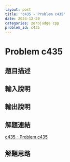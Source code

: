 ```yaml
---
layout: post
title: "c435 - Problem c435"
date: 2024-12-20
categories: zerojudge cpp
problem_id: c435
---
```


# Problem c435

## 題目描述



## 輸入說明



## 輸出說明



## 解題連結

[c435 - Problem c435](https://zerojudge.tw/ShowProblem?problemid=c435)

## 解題思路

